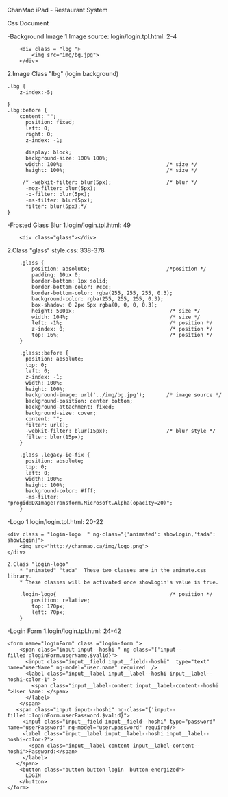 ChanMao iPad - Restaurant System 

Css Document
	
-Background Image
	1.Image source: login/login.tpl.html: 2-4

		<div class = "lbg ">
			<img src="img/bg.jpg">
		</div>

	
2.Image Class "lbg" (login background)


	.lbg {
		z-index:-5;
		
	}
	.lbg:before {
		content: "";
		  position: fixed;
		  left: 0;
		  right: 0;
		  z-index: -1;
		  
		  display: block;
		  background-size: 100% 100%;
		  width: 100%;                                  /* size */
		  height: 100%;                                 /* size */
		  
		 /* -webkit-filter: blur(5px);                  /* blur */
		  -moz-filter: blur(5px);
		  -o-filter: blur(5px);
		  -ms-filter: blur(5px);
		  filter: blur(5px);*/
	}

-Frosted Glass Blur 
	1.login/login.tpl.html: 49


		<div class="glass"></div>

2.Class "glass" 
	style.css: 338-378
		
		.glass {
			position: absolute;    						/*position */
			padding: 10px 0;
			border-bottom: 1px solid;
			border-bottom-color: #ccc;
			border-bottom-color: rgba(255, 255, 255, 0.3);
			background-color: rgba(255, 255, 255, 0.3);
			box-shadow: 0 2px 5px rgba(0, 0, 0, 0.3);
			height: 500px;     							 /* size */
			width: 104%;	   							 /* size */
			left: -1%;		   							 /* position */
			z-index: 0;		   							 /* position */
			top: 16%;		   							 /* position */
		}

		.glass::before {
		  position: absolute;
		  top: 0;
		  left: 0;
		  z-index: -1;
		  width: 100%;
		  height: 100%;
		  background-image: url('../img/bg.jpg');  		/* image source */
		  background-position: center bottom;
		  background-attachment: fixed;
		  background-size: cover;
		  content: "";
		  filter: url();
		  -webkit-filter: blur(15px); 					/* blur style */
		  filter: blur(15px);
		}

		.glass .legacy-ie-fix {
		  position: absolute;
		  top: 0;
		  left: 0;
		  width: 100%;
		  height: 100%;
		  background-color: #fff;
		  -ms-filter: "progid:DXImageTransform.Microsoft.Alpha(opacity=20)";
		}	

-Logo
1.login/login.tpl.html: 20-22

	<div class = "login-logo  " ng-class="{'animated': showLogin,'tada': showLogin}">
		<img src="http://chanmao.ca/img/logo.png">
	</div>

	2.Class "login-logo" 
		* "animated" "tada"  These two classes are in the animate.css library.
		* These classes will be activated once showLogin's value is true. 
		
		.login-logo{									 /* position */
			position: relative;
			top: 170px;
			left: 70px;
		}

-Login Form 
	1.login/login.tpl.html: 24-42

	<form name="loginForm" class ="login-form ">
	    <span class="input input--hoshi " ng-class="{'input--filled':loginForm.userName.$valid}">
	      <input class="input__field input__field--hoshi"  type="text" name="userName" ng-model="user.name" required  />
	      <label class="input__label input__label--hoshi input__label--hoshi-color-1" >
	        <span class="input__label-content input__label-content--hoshi ">User Name: </span>
	      </label>
	    </span>
	   <span class="input input--hoshi" ng-class="{'input--filled':loginForm.userPassword.$valid}">
	     <input class="input__field input__field--hoshi" type="password"  name="userPassword" ng-model="user.password" required/>
	     <label class="input__label input__label--hoshi input__label--hoshi-color-2">
	       <span class="input__label-content input__label-content--hoshi">Password:</span>
	     </label>
	   </span>
	    <button class="button button-login  button-energized">
	      LOGIN
	    </button>
	</form>

	






